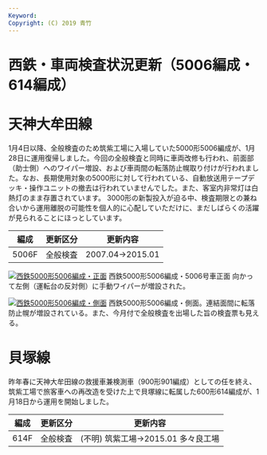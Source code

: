 ```yaml
---
Keyword: 
Copyright: (C) 2019 青竹
---
```


# 西鉄・車両検査状況更新（5006編成・614編成）

# 天神大牟田線

1月4日以降、全般検査のため筑紫工場に入場していた5000形5006編成が、1月28日に運用復帰しました。今回の全般検査と同時に車両改修も行われ、前面部（助士側）へのワイパー増設、および車両間の転落防止幌取り付けが行われました。なお、長期使用対象の5000形に対して行われている、自動放送用テープデッキ・操作ユニットの撤去は行われていませんでした。また、客室内非常灯は白熱灯のまま存置されています。
3000形の新製投入が迫る中、検査期限との兼ね合いから運用離脱の可能性を個人的に心配していただけに、まだしばらくの活躍が見られることにほっとしています。

| 編成 | 更新区分 | 更新内容 |
| --- | --- | --- |
| 5006F | 全般検査 | 2007.04→2015.01 |

[![西鉄5000形5006編成・正面](https://aotake91.net/wp-content/uploads/2015/01/5006F-Front-1024x768.jpg)](https://aotake91.net/wp-content/uploads/2015/01/5006F-Front.jpg) 西鉄5000形5006編成・5006号車正面 向かって左側（運転台の反対側）に手動ワイパーが増設された。

[![西鉄5000形5006編成・側面](https://aotake91.net/wp-content/uploads/2015/01/5006F-Side-1024x768.jpg)](https://aotake91.net/wp-content/uploads/2015/01/5006F-Side.jpg) 西鉄5000形5006編成・側面。連結面間に転落防止幌が増設されている。また、今月付で全般検査を出場した旨の検査票も見える。

# 貝塚線

昨年春に天神大牟田線の救援車兼検測車（900形901編成）としての任を終え、筑紫工場で旅客車への再改造を受けた上で貝塚線に転属した600形614編成が、1月18日から運用を開始しました。

| 編成 | 更新区分 | 更新内容 |
| --- | --- | --- |
| 614F | 全般検査 | (不明) 筑紫工場→2015.01 多々良工場 |

